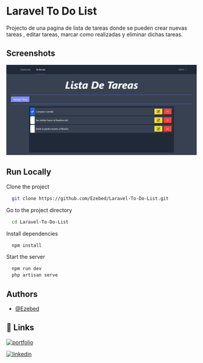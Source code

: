 
# Laravel To Do List

Projecto de una pagina de lista de tareas donde se pueden crear nuevas tareas , editar tareas, marcar como realizadas y eliminar dichas tareas.




## Screenshots

![App Screenshot](https://raw.githubusercontent.com/Ezebed/Laravel-To-Do-List/main/public/img/example.png)


## Run Locally

Clone the project

```bash
  git clone https://github.com/Ezebed/Laravel-To-Do-List.git
```

Go to the project directory

```bash
  cd Laravel-To-Do-List
```

Install dependencies

```bash
  npm install
```

Start the server

```bash
  npm run dev
  php artisan serve
```


## Authors

- [@Ezebed](https://github.com/Ezebed)


## 🔗 Links
[![portfolio](https://img.shields.io/badge/my_portfolio-000?style=for-the-badge&logo=ko-fi&logoColor=white)]()

[![linkedin](https://img.shields.io/badge/linkedin-0A66C2?style=for-the-badge&logo=linkedin&logoColor=white)](https://www.linkedin.com/in/obed-villegas-aa537b132/)


